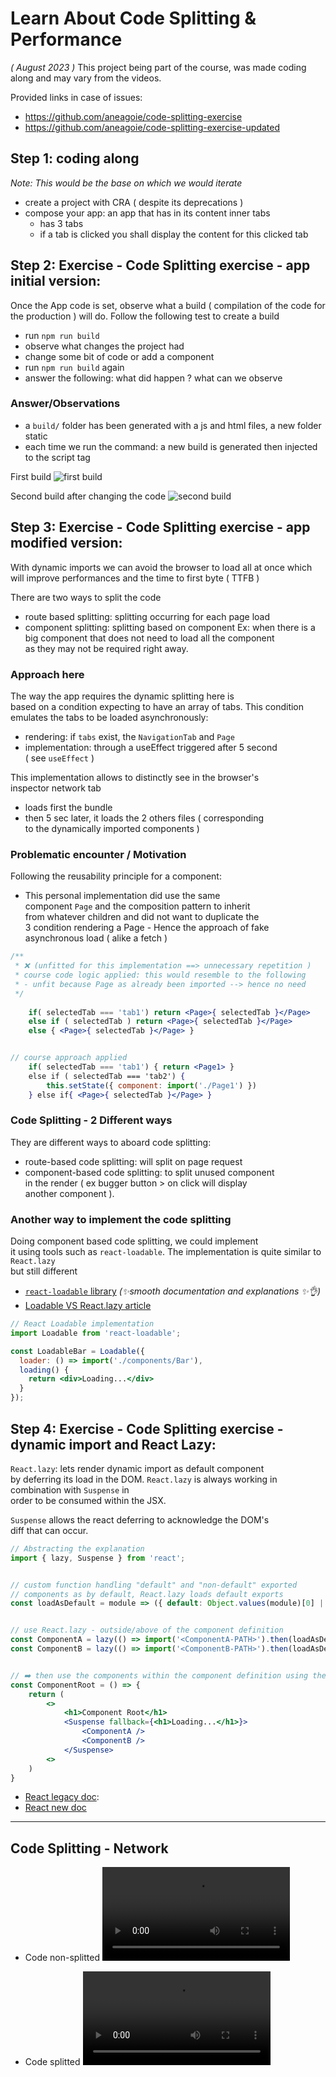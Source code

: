 # Learn About Code Splitting & Performance
*( August 2023 )*
This project being part of the course, was made coding along
and may vary from the videos.

Provided links in case of issues:
- https://github.com/aneagoie/code-splitting-exercise
- https://github.com/aneagoie/code-splitting-exercise-updated

## Step 1: coding along
*Note: This would be the base on which we would iterate*
- create a project with CRA ( despite its deprecations )
- compose your app: an app that has in its content inner tabs
	- has 3 tabs
	- if a tab is clicked you shall display the content
	 for this clicked tab



## Step 2: Exercise - Code Splitting exercise - app initial version:
Once the App code is set, observe what a build ( compilation of the 
code for the production ) will do. Follow the following test to create a build
- run `npm run build`
- observe what changes the project had
- change some bit of code or add a component 
- run `npm run build` again
- answer the following: what did happen ? what can we observe 

### Answer/Observations
- a `build/` folder has been generated with a js and html files, a new folder static
- each time we run the command: a new build is generated then injected to the 
script tag

First build
![first build](/assets/performance_code-spliting_first-build.png)

Second build after changing the code
![second build](/assets/performance_code-spliting_secong-build-with-changes.png)


## Step 3: Exercise - Code Splitting exercise - app modified version:
With dynamic imports we can avoid the browser to load all at once
which will improve performances and the time to first byte  ( TTFB )

There are two ways to split the code
- route based splitting: splitting occurring for each page load
- component splitting: splitting based on component 
Ex: when there is a big component that does not need to load all the component  
as they may not be required right away.

### Approach here
The way the app requires the dynamic splitting here is  
based on a condition expecting to have an array of tabs.
This condition emulates the tabs to be loaded asynchronously:
- rendering: if `tabs` exist, the `NavigationTab` and `Page`   
- implementation: through a useEffect triggered after 5 second  
( see `useEffect` )

This implementation allows to distinctly see in the browser's   
inspector network tab 
- loads first the bundle
- then 5 sec later, it loads the 2 others files ( corresponding  
to the dynamically imported components )

### Problematic encounter / Motivation
Following the reusability principle for a component:
- This personal implementation did use the same   
component `Page` and the composition pattern to inherit   
from whatever children and did not want to duplicate the   
3 condition rendering a Page - Hence the approach of fake 
asynchronous load ( alike a fetch )
```jsx
/**
 * ❌ (unfitted for this implementation ==> unnecessary repetition )  
 * course code logic applied: this would resemble to the following
 * - unfit because Page as already been imported --> hence no need
 */
 
	if( selectedTab === 'tab1') return <Page>{ selectedTab }</Page>
	else if ( selectedTab ) return <Page>{ selectedTab }</Page>
	else { <Page>{ selectedTab }</Page> }


// course approach applied
	if( selectedTab === 'tab1') { return <Page1> }
	else if ( selectedTab === 'tab2') { 
		this.setState({ component: import('./Page1') })
	} else if{ <Page>{ selectedTab }</Page> }
```

### Code Splitting - 2 Different ways
They are different ways to aboard code splitting:
- route-based code splitting: will split on page request
- component-based code splitting: to split unused component  
in the render ( ex bugger button > on click will display  
another component ).

### Another way to implement the code splitting
Doing component based code splitting, we could implement  
it using tools such as `react-loadable`.
The implementation is quite similar to `React.lazy`  
but still different

- [`react-loadable` library](https://github.com/jamiebuilds/react-loadable) 
*(✨smooth documentation and explanations ✨👌)*
- [Loadable VS React.lazy article](https://www.smooth-code.com/open-source/loadable-components/docs/loadable-vs-react-lazy/)
```jsx
// React Loadable implementation
import Loadable from 'react-loadable';

const LoadableBar = Loadable({
  loader: () => import('./components/Bar'),
  loading() {
    return <div>Loading...</div>
  }
});
```



## Step 4: Exercise - Code Splitting exercise - dynamic import and React Lazy:

`React.lazy`: lets render dynamic import as default component  
by deferring its load in the DOM.
`React.lazy` is always working in combination with `Suspense` in  
order to be consumed within the JSX.  

`Suspense` allows the react deferring to acknowledge the DOM's  
diff that can occur.


```jsx
// Abstracting the explanation
import { lazy, Suspense } from 'react';


// custom function handling "default" and "non-default" exported 
// components as by default, React.lazy loads default exports
const loadAsDefault = module => ({ default: Object.values(module)[0] || module.default });


// use React.lazy - outside/above of the component definition 
const ComponentA = lazy(() => import('<ComponentA-PATH>').then(loadAsDefault));
const ComponentB = lazy(() => import('<ComponentB-PATH>').then(loadAsDefault));


// ➡️ then use the components within the component definition using the Suspense
const ComponentRoot = () => {
	return ( 
		<>
			<h1>Component Root</h1>
			<Suspense fallback={<h1>Loading...</h1>}>
				<ComponentA />
				<ComponentB />
			</Suspense>
		<>
	)
}

```


- [React legacy doc](https://legacy.reactjs.org/docs/code-splitting.html#reactlazy): 
- [React new doc](https://react.dev/reference/react/lazy)


----- 


## Code Splitting - Network

- Code non-splitted
![Code non-splitted](/assets/performances_observation-demo.mp4)

- Code splitted
![Code splitted [ dynamic import or React.lazy + Suspense ]](/assets/performances_observation-demo.mp4)
